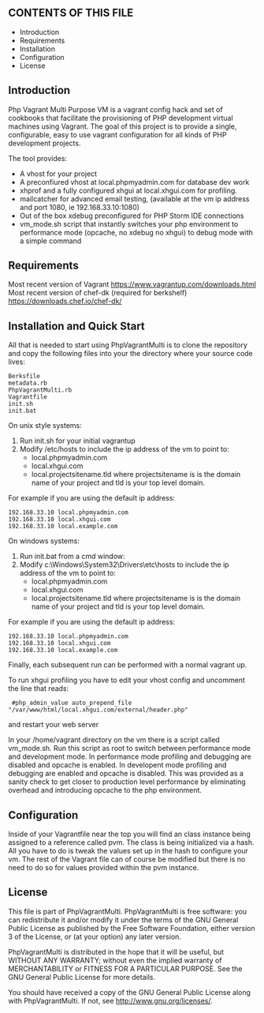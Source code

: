 CONTENTS OF THIS FILE
---------------------
    
 * Introduction
 * Requirements
 * Installation
 * Configuration
 * License

Introduction
------------

Php Vagrant Multi Purpose VM is a vagrant config hack and set of cookbooks that facilitate the provisioning of PHP development virtual machines using Vagrant. The goal of this project is to provide a single, configurable, easy to use vagrant configuration for all kinds of PHP development projects.

The tool provides:
 * A vhost for your project
 * A preconfiured vhost at local.phpmyadmin.com for database dev work
 * xhprof and a fully configured xhgui at local.xhgui.com for profiling. 
 * mailcatcher for advanced email testing, (available at the vm ip address and port 1080, ie 192.168.33.10:1080)
 * Out of the box xdebug preconfigured for PHP Storm IDE connections
 * vm_mode.sh script that instantly switches your php environment to performance mode (opcache, no xdebug no xhgui) to debug mode with a simple command

Requirements
------------

Most recent version of Vagrant                          https://www.vagrantup.com/downloads.html<br>
Most recent version of chef-dk (required for berkshelf) https://downloads.chef.io/chef-dk/<br>  

Installation and Quick Start
----------------------------

All that is needed to start using PhpVagrantMulti is to clone the repository and copy the following files into your the directory where your source code lives:

```
Berksfile
metadata.rb
PhpVagrantMulti.rb
Vagrantfile
init.sh
init.bat
```

On unix style systems:

 1. Run init.sh for your initial vagrantup
 2. Modify /etc/hosts to include the ip address of the vm to point to:
    - local.phpmyadmin.com
    - local.xhgui.com
    - local.projectsitename.tld where projectsitename is is the domain name of your project and tld is your top level domain.

For example if you are using the default ip address:

```
192.168.33.10 local.phpmyadmin.com
192.168.33.10 local.xhgui.com
192.168.33.10 local.example.com
```

On windows systems:

 1. Run init.bat from a cmd window:
 2. Modify c:\Windows\System32\Drivers\etc\hosts to include the ip address of the vm to point to:
    - local.phpmyadmin.com
    - local.xhgui.com
    - local.projectsitename.tld where projectsitename is is the domain name of your project and tld is your top level domain.

For example if you are using the default ip address:

```
192.168.33.10 local.phpmyadmin.com
192.168.33.10 local.xhgui.com
192.168.33.10 local.example.com
```

Finally, each subsequent run can be performed with a normal vagrant up.

To run xhgui profiling you have to edit your vhost config and uncomment the line that reads:

```
 #php_admin_value auto_prepend_file "/var/www/html/local.xhgui.com/external/header.php"
```

and restart your web server

In your /home/vagrant directory on the vm there is a script called vm_mode.sh. Run this script as root to switch between performance mode and development mode. In performance mode profiling and debugging are disabled and opcache is enabled. In developent mode profiling and debugging are enabled and opcache is disabled. This was provided as a sanity check to get closer to production level performance by eliminating overhead and introducing opcache to the php environment.

Configuration
-------------

Inside of your Vagrantfile near the top you will find an class instance being assigned to a reference called pvm. The class is being initialized via a hash. All you have to do is tweak the values set up in the hash to configure your vm. The rest of the Vagrant file can of course be modified but there is no need to do so for values provided within the pvm instance.

License
-------

This file is part of PhpVagrantMulti.
PhpVagrantMulti is free software: you can redistribute it and/or modify
it under the terms of the GNU General Public License as published by
the Free Software Foundation, either version 3 of the License, or
(at your option) any later version.

PhpVagrantMulti is distributed in the hope that it will be useful,
but WITHOUT ANY WARRANTY; without even the implied warranty of
MERCHANTABILITY or FITNESS FOR A PARTICULAR PURPOSE.  See the
GNU General Public License for more details.

You should have received a copy of the GNU General Public License
along with PhpVagrantMulti.  If not, see <http://www.gnu.org/licenses/>.
